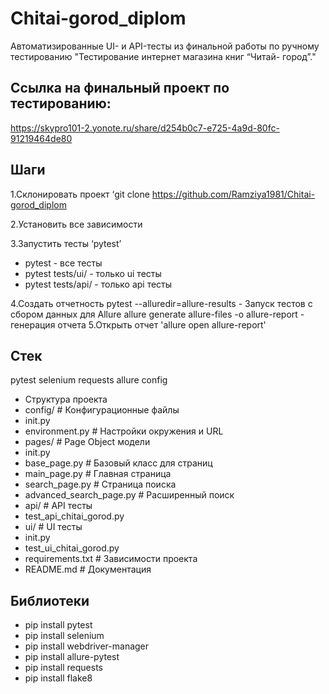 # Chitai-gorod_diplom
Автоматизированные UI- и API-тесты из финальной работы по ручному тестированию "Тестирование интернет магазина книг “Читай- город”."
## Ссылка на финальный проект по тестированию: 
https://skypro101-2.yonote.ru/share/d254b0c7-e725-4a9d-80fc-91219464de80

## Шаги
1.Склонировать проект ‘git clone https://github.com/Ramziya1981/Chitai-gorod_diplom

2.Установить все зависимости

3.Запустить тесты ‘pytest’

* pytest - все тесты
* pytest tests/ui/ - только ui тесты
* pytest tests/api/ - только api тесты

4.Создать отчетность
pytest --alluredir=allure-results - Запуск тестов с сбором данных для Allure
allure generate allure-files -o allure-report - генерация отчета
5.Открыть отчет 'allure open allure-report'

## Стек
pytest
selenium
requests
allure
config

* Структура проекта
* config/ # Конфигурационные файлы
* init.py
* environment.py # Настройки окружения и URL
* pages/ # Page Object модели
* init.py
* base_page.py # Базовый класс для страниц
* main_page.py # Главная страница
* search_page.py # Страница поиска
* advanced_search_page.py # Расширенный поиск
* api/ # API тесты
* test_api_chitai_gorod.py
* ui/ # UI тесты
* init.py
* test_ui_chitai_gorod.py
* requirements.txt # Зависимости проекта
* README.md # Документация

## Библиотеки
* pip install pytest
* pip install selenium
* pip install webdriver-manager
* pip install allure-pytest
* pip install requests
* pip install flake8
